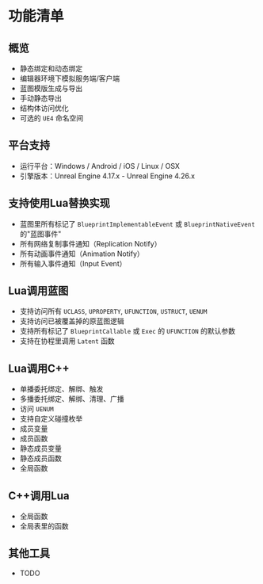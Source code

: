 # 功能清单

## 概览
* 静态绑定和动态绑定
* 编辑器环境下模拟服务端/客户端
* 蓝图模版生成与导出
* 手动静态导出
* 结构体访问优化
* 可选的 `UE4` 命名空间

## 平台支持
* 运行平台：Windows / Android / iOS / Linux / OSX
* 引擎版本：Unreal Engine 4.17.x - Unreal Engine 4.26.x

## 支持使用Lua替换实现
* 蓝图里所有标记了 `BlueprintImplementableEvent` 或 `BlueprintNativeEvent` 的"蓝图事件"
* 所有网络复制事件通知（Replication Notify）
* 所有动画事件通知（Animation Notify）
* 所有输入事件通知（Input Event）

## Lua调用蓝图
* 支持访问所有 `UCLASS`, `UPROPERTY`, `UFUNCTION`, `USTRUCT`, `UENUM`
* 支持访问已被覆盖掉的原蓝图逻辑
* 支持所有标记了 `BlueprintCallable` 或 `Exec` 的 `UFUNCTION` 的默认参数
* 支持在协程里调用 `Latent` 函数

## Lua调用C++
* 单播委托绑定、解绑、触发
* 多播委托绑定、解绑、清理、广播
* 访问 `UENUM`
* 支持自定义碰撞枚举
* 成员变量
* 成员函数
* 静态成员变量
* 静态成员函数
* 全局函数

## C++调用Lua
* 全局函数
* 全局表里的函数

## 其他工具
* TODO
